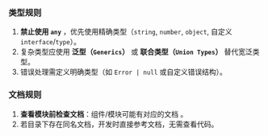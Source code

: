### **类型规则**

1. **禁止使用 `any`** ，优先使用精确类型（`string`, `number`, `object`, 自定义 `interface`/`type`）。
2. 复杂类型应使用 **泛型（`Generics`）** 或 **联合类型（`Union Types`）** 替代宽泛类型。
3. 错误处理需定义明确类型（如 `Error | null` 或自定义错误结构）。

### **文档规则**

1. **查看模块前检查文档**：组件/模块可能有对应的文档 。
2. 若目录下存在同名文档，开发时直接参考文档，无需查看代码。
